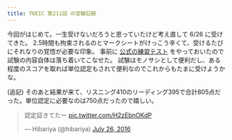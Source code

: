 ```yaml
---
title: TOEIC 第211回 の受験記録
---
```


今回がはじめて。一生受けないだろうと思っていたけど考え直して 6/26 に受けてきた。
2.5時間も拘束されるのとマークシートがけっこう辛くて、受けるたびにそれなりの覚悟が必要な印象。
事前に [公式の練習テスト](http://www.amazon.co.jp/gp/product/4906033482/ref=as_li_qf_sp_asin_tl?ie=UTF8&camp=247&creative=1211&creativeASIN=4906033482&linkCode=as2&tag=hibariya-22) をやっておいたので試験の内容自体は落ち着いてこなせた。
試験はモノサシとして便利だし、ある程度のスコアを取れば単位認定もされて便利なのでこれからもたまに受けようかな。

(追記) そのあと結果が来て、リスニング410のリーディング395で合計805点だった。単位認定に必要なのは750点だったので嬉しい。

<blockquote class="twitter-tweet" data-lang="en"><p lang="ja" dir="ltr">認定証きてたー <a href="https://t.co/H2zEbnOKdP">pic.twitter.com/H2zEbnOKdP</a></p>&mdash; Hibariya (@hibariya) <a href="https://twitter.com/hibariya/status/757913039823745024">July 26, 2016</a></blockquote>
<script async src="//platform.twitter.com/widgets.js" charset="utf-8"></script>

